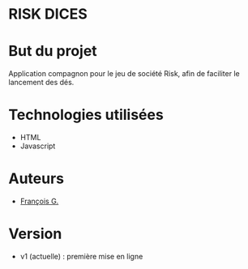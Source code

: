 # RISK DICES

# But du projet

Application compagnon pour le jeu de société Risk, afin de faciliter le lancement des dés.

# Technologies utilisées

- HTML
- Javascript

# Auteurs

- [François G.](https://github.com/frapuks)

# Version

- v1 (actuelle) : première mise en ligne